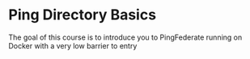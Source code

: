 # Ping Directory Basics
The goal of this course is to introduce you to PingFederate running on Docker with a very low barrier to entry